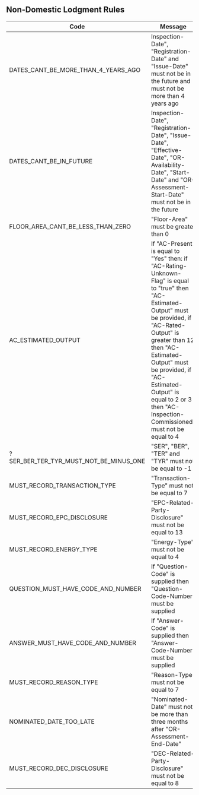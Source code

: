 ## Non-Domestic Lodgment Rules

|Code|Message|Done?| 
|----|-------|-----|
|DATES_CANT_BE_MORE_THAN_4_YEARS_AGO|Inspection-Date", "Registration-Date" and "Issue-Date" must not be in the future and must not be more than 4 years ago|yes|
|DATES_CANT_BE_IN_FUTURE|Inspection-Date", "Registration-Date", "Issue-Date", "Effective-Date", "OR-Availability-Date", "Start-Date" and "OR-Assessment-Start-Date" must not be in the future|no|
|FLOOR_AREA_CANT_BE_LESS_THAN_ZERO|"Floor-Area" must be greater than 0|no|
|AC_ESTIMATED_OUTPUT|If "AC-Present" is equal to "Yes" then: if "AC-Rating-Unknown-Flag" is equal to "true" then "AC-Estimated-Output" must be provided, if "AC-Rated-Output" is greater than 12 then "AC-Estimated-Output" must be provided, if "AC-Estimated-Output" is equal to 2 or 3 then "AC-Inspection-Commissioned" must not be equal to 4|no|
|?SER_BER_TER_TYR_MUST_NOT_BE_MINUS_ONE|"SER", "BER", "TER" and "TYR" must not be equal to -1|no|
|MUST_RECORD_TRANSACTION_TYPE|"Transaction-Type" must not be equal to 7|no|
|MUST_RECORD_EPC_DISCLOSURE|"EPC-Related-Party-Disclosure" must not be equal to 13|no|
|MUST_RECORD_ENERGY_TYPE|"Energy-Type" must not be equal to 4|no|
|QUESTION_MUST_HAVE_CODE_AND_NUMBER|If "Question-Code" is supplied then "Question-Code-Number" must be supplied|no|
|ANSWER_MUST_HAVE_CODE_AND_NUMBER|If "Answer-Code" is supplied then "Answer-Code-Number" must be supplied|no|
|MUST_RECORD_REASON_TYPE|"Reason-Type" must not be equal to 7|no|
|NOMINATED_DATE_TOO_LATE|"Nominated-Date" must not be more than three months after "OR-Assessment-End-Date"|no|
|MUST_RECORD_DEC_DISCLOSURE|"DEC-Related-Party-Disclosure" must not be equal to 8|no|
